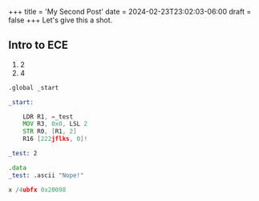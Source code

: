 +++
title = 'My Second Post'
date = 2024-02-23T23:02:03-06:00
draft = false
+++
Let's give this a shot.

## Intro to ECE
1. 2
3. 4
```asm
.global _start

_start:

    LDR R1, =_test
    MOV R3, 0x0, LSL 2
    STR R0, [R1, 2]
    R16 [222jflks, 0]!

_test: 2

.data
_test: .ascii "Nope!"

x /4ubfx 0x20098
```
